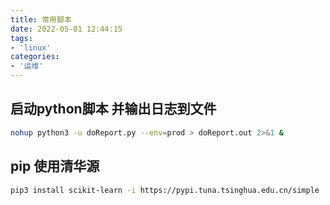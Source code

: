 ```yaml
---
title: 常用脚本
date: 2022-05-01 12:44:15
tags:
- 'linux'
categories:
- '运维'
---
```

<!-- more -->

## 启动python脚本 并输出日志到文件
```sh
nohup python3 -u doReport.py --env=prod > doReport.out 2>&1 &
```

## pip 使用清华源
```sh
pip3 install scikit-learn -i https://pypi.tuna.tsinghua.edu.cn/simple
```
